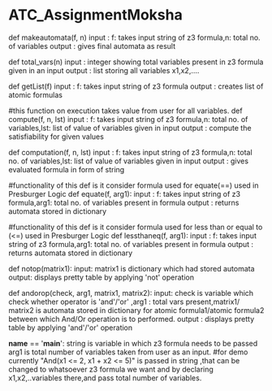 # ATC_AssignmentMoksha

def makeautomata(f, n)
input : f: takes input string of z3 formula,n: total no. of variables
output : gives final automata as result

def total_vars(n)
input : integer showing total variables present in z3 formula given in an input
output : list storing all variables x1,x2,....

def getList(f)
input : f: takes input string of z3 formula
output : creates list of atomic formulas

#this function on execution takes value from user for all variables.
def compute(f, n, lst)
input : f: takes input string of z3 formula,n: total no. of variables,lst: list of value of variables given in input
output : compute the satisfiability for given values

def computation(f, n, lst)
input : f: takes input string of z3 formula,n: total no. of variables,lst: list of value of variables given in input
output : gives evaluated formula in form of string

#functionality of this def is it consider formula used for equate(==) used in Presburger Logic
def equate(f, arg1):
input : f: takes input string of z3 formula,arg1: total no. of variables present in formula
output : returns automata stored in dictionary

#functionality of this def is it consider formula used for less than or equal to (<=) used in Presburger Logic
def lessthaneq(f, arg1):
input : f: takes input string of z3 formula,arg1: total no. of variables present in formula
output : returns automata stored in dictionary

def notop(matrix1):
input: matrix1 is dictionary which had stored automata
output: displays pretty table by applying 'not' operation


def andorop(check, arg1, matrix1, matrix2):
input: check is variable which check whether operator is 'and'/'or' ,arg1 : total vars present,matrix1/ matrix2 is automata stored in dictionary for atomic formula1/atomic formula2 between which And/Or operation is to performed.
output : displays pretty table by applying 'and'/'or' operation


__name__ == '__main__': 
string is variable in which z3 formula needs to be passed
arg1 is total number of variables taken from user as an input. 
#for demo currently "And(x1 <= 2, x1 + x2 <= 5)" is passed in string ,that can be changed to whatsoever z3 formula we want and by declaring x1,x2,..variables there,and pass total number of variables.
